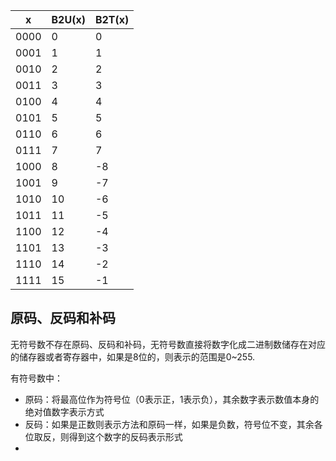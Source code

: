 
| x    | B2U(x) | B2T(x) |
| ---- | ------ | ------ |
| 0000 | 0      | 0      |
| 0001 | 1      | 1      |
| 0010 | 2      | 2      |
| 0011 | 3      | 3      |
| 0100 | 4      | 4      |
| 0101 | 5      | 5      |
| 0110 | 6      | 6      |
| 0111 | 7      | 7      |
| 1000 | 8      | -8     |
| 1001 | 9      | -7     |
| 1010 | 10     | -6     |
| 1011 | 11     | -5     |
| 1100 | 12     | -4     |
| 1101 | 13     | -3     |
| 1110 | 14     | -2     |
| 1111 | 15     | -1     |

## 原码、反码和补码

无符号数不存在原码、反码和补码，无符号数直接将数字化成二进制数储存在对应的储存器或者寄存器中，如果是8位的，则表示的范围是0~255.

有符号数中：
* 原码：将最高位作为符号位（0表示正，1表示负），其余数字表示数值本身的绝对值数字表示方式
* 反码：如果是正数则表示方法和原码一样，如果是负数，符号位不变，其余各位取反，则得到这个数字的反码表示形式
* 


